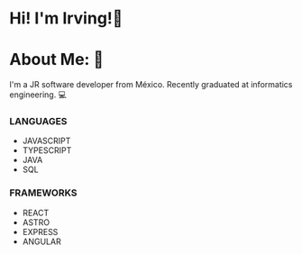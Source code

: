# Hi! I'm Irving!👋
# About Me: 📑
I'm a JR software developer from México.
Recently graduated at informatics engineering.
💻
### LANGUAGES
- JAVASCRIPT
- TYPESCRIPT
- JAVA
- SQL

### FRAMEWORKS
- REACT
- ASTRO
- EXPRESS
- ANGULAR

